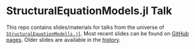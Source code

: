 
# StructuralEquationModels.jl Talk

<!-- badges: start -->
<!-- badges: end -->

This repo contains slides/materials for talks from the universe of [`StructuralEquationModells.jl`](https://github.com/StructuralEquationModels/StructuralEquationModels.jl).
Most recent slides can be found on [GitHub pages](https://structuralequationmodels.github.io/sem-talk/presentation.pdf).
Older slides are available in the [history](https://github.com/StructuralEquationModels/sem-talk/commits/gh-pages).

